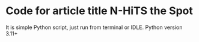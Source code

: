 # Code for article title N-HiTS the Spot

It is simple Python script, just run from terminal or IDLE. Python version 3.11+
